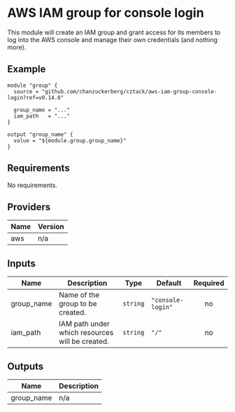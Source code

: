 # AWS IAM group for console login

This module will create an IAM group and grant access for its members to log into the AWS console and manage their own credentials (and nothing more).

## Example 

```hcl
module "group" {
  source = "github.com/chanzuckerberg/cztack/aws-iam-group-console-login?ref=v0.14.0"

  group_name = "..."
  iam_path   = "..."
}

output "group_name" {
  value = "${module.group.group_name}"
}
```

<!-- START -->
## Requirements

No requirements.

## Providers

| Name | Version |
|------|---------|
| aws | n/a |

## Inputs

| Name | Description | Type | Default | Required |
|------|-------------|------|---------|:--------:|
| group\_name | Name of the group to be created. | `string` | `"console-login"` | no |
| iam\_path | IAM path under which resources will be created. | `string` | `"/"` | no |

## Outputs

| Name | Description |
|------|-------------|
| group\_name | n/a |

<!-- END -->
